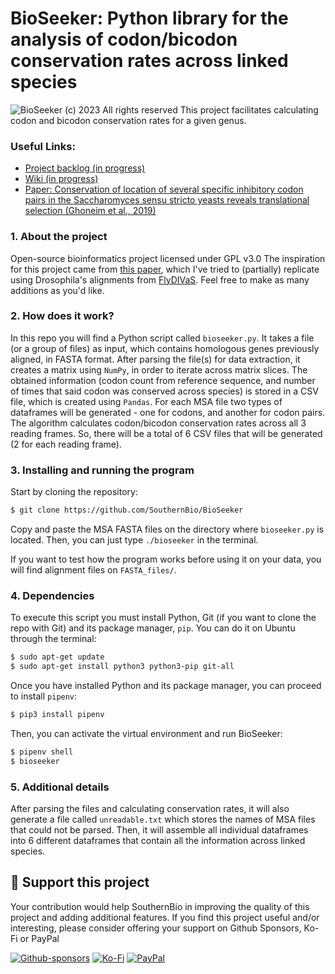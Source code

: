 # BioSeeker: Python library for the analysis of codon/bicodon conservation rates across linked species

![BioSeeker (c) 2023 All rights reserved](https://github.com/fx-biocoder/BioSeeker/blob/main/utils/bioseeker.png)
This project facilitates calculating codon and bicodon conservation rates for a given genus.

### Useful Links:
* [Project backlog (in progress)](https://github.com/SouthernBio/BioSeeker/projects)
* [Wiki (in progress)](https://github.com/SouthernBio/BioSeeker/wiki)
* [Paper: Conservation of location of several specific inhibitory codon pairs in the Saccharomyces sensu stricto yeasts reveals translational selection (Ghoneim et al., 2019)](https://www.ncbi.nlm.nih.gov/pmc/articles/PMC6379720/)

### 1. About the project

Open-source bioinformatics project licensed under GPL v3.0 The inspiration for this project came from [this paper](https://www.ncbi.nlm.nih.gov/pmc/articles/PMC6379720/), which I've tried to (partially) replicate using Drosophila's alignments from [FlyDIVaS](https://flydivas.info). Feel free to make as many additions as you'd like.

### 2. How does it work?

In this repo you will find a Python script called `bioseeker.py`. It takes a file (or a group of files) as input, which contains homologous genes previously aligned, in FASTA format. After parsing the file(s) for data extraction, it creates a matrix using `NumPy`, in order to iterate across matrix slices. The obtained information (codon count from reference sequence, and number of times that said codon was conserved across species) is stored in a CSV file, which is created using `Pandas`. For each MSA file two types of dataframes will be generated - one for codons, and another for codon pairs. The algorithm calculates codon/bicodon conservation rates across all 3 reading frames. So, there will be a total of 6 CSV files that will be generated (2 for each reading frame). 

### 3. Installing and running the program

Start by cloning the repository:

```bash
$ git clone https://github.com/SouthernBio/BioSeeker
```

Copy and paste the MSA FASTA files on the directory where `bioseeker.py` is located. Then, you can just type `./bioseeker` in the terminal.

If you want to test how the program works before using it on your data, you will find alignment files on `FASTA_files/`. 

### 4. Dependencies

To execute this script you must install Python, Git (if you want to clone the repo with Git) and its package manager, `pip`. You can do it on Ubuntu through the terminal:
```bash
$ sudo apt-get update
$ sudo apt-get install python3 python3-pip git-all
```
Once you have installed Python and its package manager, you can proceed to install `pipenv`:
```bash
$ pip3 install pipenv
```
Then, you can activate the virtual environment and run BioSeeker:
```bash
$ pipenv shell
$ bioseeker
```

### 5. Additional details
After parsing the files and calculating conservation rates, it will also generate a file called `unreadable.txt` which stores the names of MSA files that could not be parsed. Then, it will assemble all individual dataframes into 6 different dataframes that contain all the information across linked species.

## 💙 Support this project

Your contribution would help SouthernBio in improving the quality of this project and adding additional features. If you find this project useful and/or interesting, please consider offering your support on Github Sponsors, Ko-Fi or PayPal

[![Github-sponsors](https://img.shields.io/badge/sponsor-30363D?style=for-the-badge&logo=GitHub-Sponsors&logoColor=#EA4AAA)](https://github.com/sponsors/fx-biocoder) [![Ko-Fi](https://img.shields.io/badge/Ko--fi-F16061?style=for-the-badge&logo=ko-fi&logoColor=white)](https://ko-fi.com/biocoder) [![PayPal](https://img.shields.io/badge/PayPal-00457C?style=for-the-badge&logo=paypal&logoColor=white)](https://paypal.me/facumartinez680)
